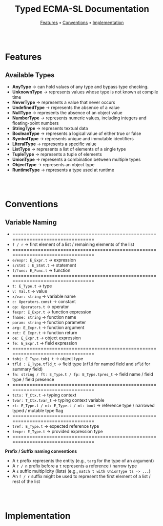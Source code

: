 <h1 align="center">Typed ECMA-SL Documentation</h1>

<p align="center">
  <a href="#features">Features</a> •
  <a href="#conventions">Conventions</a> •
  <a href="#implementation">Implementation</a>
</p>

<br>
<br>



# Features

## Available Types

- **AnyType** $\rightarrow$ can hold values of any type and bypass type checking.
- **UnknownType** $\rightarrow$  represents values whose type is not known at compile time
- **NeverType** $\rightarrow$ represents a value that never occurs
- **UndefinedType** $\rightarrow$ represents the absence of a value
- **NullType** $\rightarrow$ represents the absence of an object value
- **NumberType** $\rightarrow$ represents numeric values, including integers and floating-point numbers
- **StringType** $\rightarrow$ represents textual data
- **BooleanType** $\rightarrow$ represents a logical value of either true or false
- **SymbolType** $\rightarrow$ represents unique and immutable identifiers
- **LiteralType** $\rightarrow$ represents a specific value
- **ListType** $\rightarrow$ represents a list of elements of a single type
- **TupleType** $\rightarrow$ represents a tuple of elements
- **UnionType** $\rightarrow$ represents a combination between multiple types
- **ObjectType** $\rightarrow$ represents an object type
- **RuntimeType** $\rightarrow$ represents a type used at runtime

<br>
<br>



# Conventions

## Variable Naming

- ================================================================================
- `f / r` $\rightarrow$ first element of a list / remaining elements of the list
- ================================================================================
- `e/expr: E_Expr.t` $\rightarrow$ expression
- `s/stmt : E_Stmt.t` $\rightarrow$ statement
- `f/func: E_Func.t` $\rightarrow$ function
- ================================================================================
- `t: E_Type.t` $\rightarrow$ type
- `v: Val.t` $\rightarrow$ value
- `x/var: string` $\rightarrow$ variable name
- `c: Operators.const` $\rightarrow$ constant
- `op: Operators.t` $\rightarrow$ operator
- `fexpr: E_Expr.t` $\rightarrow$ function expression
- `fname: string` $\rightarrow$ function name
- `param: string` $\rightarrow$ function parameter
- `arg: E_Expr.t` $\rightarrow$ function argument
- `ret: E_Expr.t` $\rightarrow$ function return
- `oe: E_Expr.t` $\rightarrow$ object expression
- `fe: E_Expr.t` $\rightarrow$ field expression
- ================================================================================
- `tobj: E_Type.tobj_t` $\rightarrow$ object type
- `tfld : E_Type.tfld_t` $\rightarrow$ field type (`nfld` for named field and `sfld` for summary field)
- `fn: string / ft: E_Type.t / fp: E_Type.tpres_t` $\rightarrow$  field name / field type / field presence
- ================================================================================
- `tctx: T_Ctx.t` $\rightarrow$ typing context
- `tvar: T_Ctx.tvar_t` $\rightarrow$ typing context variable
- `rt: E_Type.t / nt: E_Type.t / mt: bool` $\rightarrow$ reference type / narrowed typed / mutable type flag
- ================================================================================
- `tref: E_Type.t` $\rightarrow$ expected reference type
- `texpr: E_Type.t` $\rightarrow$ provided expression type
- ================================================================================

**Prefix / Suffix naming conventions**

- A `t` prefix represents the entity (e.g., `targ` for the type of an argument)
- A `r / n` prefix before a `t` represents a reference / narrow type
- A `s` suffix multiplicity (lists) (e.g., `match t with UnionType ts -> ...`) 
- An `f / r` suffix might be used to represent the first element of a list / rest of the list

<br>
<br>



# Implementation

<br>
<br>
